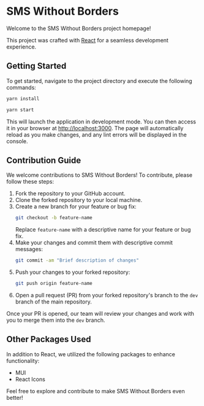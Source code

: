 # SMS Without Borders

Welcome to the SMS Without Borders project homepage!

This project was crafted with [React](https://github.com/facebook/create-react-app) for a seamless development experience.

## Getting Started

To get started, navigate to the project directory and execute the following commands:

```bash
yarn install
```

```bash
yarn start
```

This will launch the application in development mode. You can then access it in your browser at [http://localhost:3000](http://localhost:3000). The page will automatically reload as you make changes, and any lint errors will be displayed in the console.

## Contribution Guide

We welcome contributions to SMS Without Borders! To contribute, please follow these steps:

1. Fork the repository to your GitHub account.
2. Clone the forked repository to your local machine.
3. Create a new branch for your feature or bug fix:
   ```bash
   git checkout -b feature-name
   ```
   Replace `feature-name` with a descriptive name for your feature or bug fix.
4. Make your changes and commit them with descriptive commit messages:
   ```bash
   git commit -am "Brief description of changes"
   ```
5. Push your changes to your forked repository:
   ```bash
   git push origin feature-name
   ```
6. Open a pull request (PR) from your forked repository's branch to the `dev` branch of the main repository.

Once your PR is opened, our team will review your changes and work with you to merge them into the `dev` branch.

## Other Packages Used

In addition to React, we utilized the following packages to enhance functionality:

- MUI
- React Icons

Feel free to explore and contribute to make SMS Without Borders even better!
